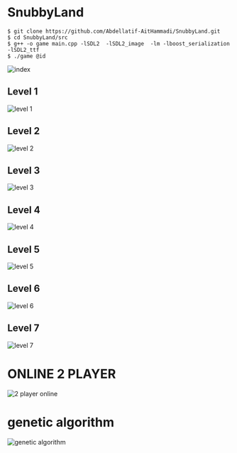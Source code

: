 # SnubbyLand


```
$ git clone https://github.com/Abdellatif-AitHammadi/SnubbyLand.git
$ cd SnubbyLand/src
$ g++ -o game main.cpp -lSDL2  -lSDL2_image  -lm -lboost_serialization -lSDL2_ttf 
$ ./game @id
```

![index](images/index.png)
## Level 1
![level 1](levels/1.png)
## Level 2
![level 2](levels/2.png)
## Level 3
![level 3](levels/3.png)
## Level 4
![level 4](levels/4.png)
## Level 5
![level 5](levels/5.png)
## Level 6
![level 6](levels/6.png)
## Level 7
![level 7](levels/7.png)

# ONLINE 2 PLAYER
![2 player online](levels/8ga.png)

# genetic algorithm
![genetic algorithm](levels/ga.png)
